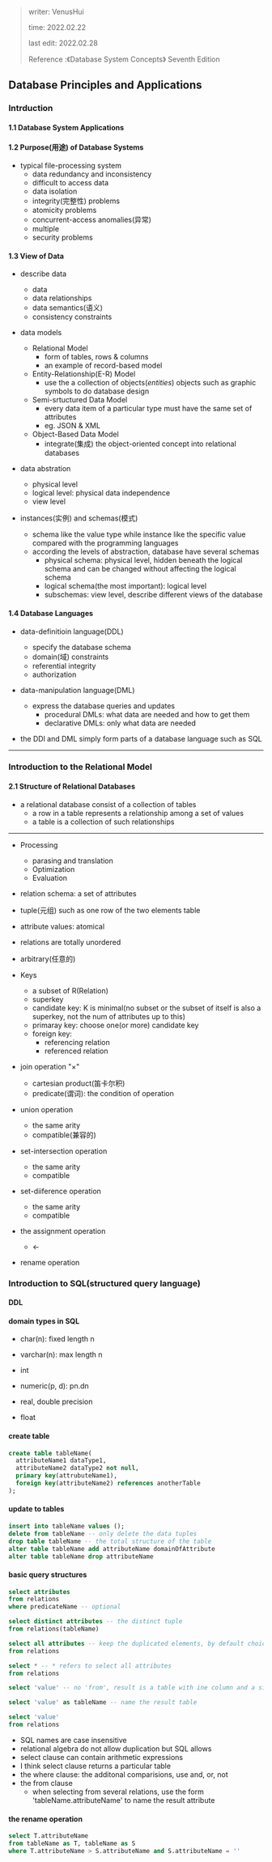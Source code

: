 > writer: VenusHui
>  
> time: 2022.02.22
>  
> last edit: 2022.02.28
>
> Reference :《Database System Concepts》 Seventh Edition

## Database Principles and Applications

### Intrduction

#### 1.1 Database System Applications

#### 1.2 Purpose(用途) of Database Systems

* typical file-processing system
  + data redundancy and inconsistency
  + difficult to access data
  + data isolation
  + integrity(完整性) problems
  + atomicity problems
  + concurrent-access anomalies(异常)
  + multiple
  + security problems

#### 1.3 View of Data

* describe data
  + data
  + data relationships
  + data semantics(语义)
  + consistency constraints

* data models
  + Relational Model
    - form of tables, rows & columns
    - an example of record-based model
  + Entity-Relationship(E-R) Model
    - use the a collection of objects(*entities*) objects such as graphic symbols to do database design
  + Semi-srtuctured Data Model
    - every data item of a particular type must have the same set of attributes
    - eg. JSON & XML
  + Object-Based Data Model
    - integrate(集成) the object-oriented concept into relational databases
  
* data abstration
  + physical level
  + logical level: physical data independence
  + view level

* instances(实例) and schemas(模式)
  + schema like the value type while instance like the specific value compared with the programming languages
  + according the levels of abstraction, database have several schemas
    - physical schema: physical level, hidden beneath the logical schema and can be changed without affecting the logical schema
    - logical schema(the most important): logical level
    - subschemas: view level, describe different views of the database

#### 1.4 Database Languages

* data-definitioin language(DDL)
  + specify the database schema
  + domain(域) constraints
  + referential integrity
  + authorization

* data-manipulation language(DML)
  + express the database queries and updates
    - procedural DMLs: what data are needed and how to get them
    - declarative DMLs: only what data are needed

* the DDl and DML simply form parts of a database language such as SQL

----------------------------------------------

### Introduction to the Relational Model

#### 2.1 Structure of Relational Databases

* a relational database consist of a collection of tables
  + a row in a table represents a relationship among a set of values
  + a table is a collection of such relationships
----------------------------------------------
* Processing
  + parasing and translation
  + Optimization
  + Evaluation

* relation schema: a set of attributes

* tuple(元组) such as one row of the two elements table

* attribute values: atomical

* relations are totally unordered

* arbitrary(任意的)

* Keys
  + a subset of R(Relation)
  + superkey
  + candidate key: K is minimal(no subset or the subset of itself is also a superkey, not the num of attributes up to this)
  + primaray key: choose one(or more) candidate key
  + foreign key:
    - referencing relation
    - referenced relation
* join operation "$\times$"
  + cartesian product(笛卡尔积)
  + predicate(谓词): the condition of operation

* union operation
  + the same arity
  + compatible(兼容的)

* set-intersection operation
  + the same arity
  + compatible

* set-diiference operation
  + the same arity
  + compatible

* the assignment operation
  + <-

* rename operation

### Introduction to SQL(structured query language)

#### DDL

#### domain types in SQL

* char(n): fixed length n

* varchar(n): max length n

* int

* numeric(p, d): pn.dn

* real, double precision

* float

#### create table

```sql
create table tableName(
  attributeName1 dataType1,
  attributeName2 dataType2 not null,
  primary key(attrubuteName1),
  foreign key(attributeName2) references anotherTable
);
```

#### update to tables

```sql
insert into tableName values ();
delete from tableName -- only delete the data tuples
drop table tableName -- the total structure of the table
alter table tableName add attributeName domainOfAttribute
alter table tableName drop attributeName
```
#### basic query structures
```sql
select attributes
from relations
where predicateName -- optional

select distinct attributes -- the distinct tuple
from relations(tableName)

select all attributes -- keep the duplicated elements, by default choice
from relations

select * -- * refers to select all attributes
from relations

select 'value' -- no 'from', result is a table with ine column and a single row with 'value'

select 'value' as tableName -- name the result table

select 'value'
from relations

```
- SQL names are case insensitive
- relational algebra do not allow duplication but SQL allows
- select clause can contain arithmetic expressions
- I think select clause returns a particular table
- the where clause: the additonal comparisions, use and, or, not
- the from clause
  - when selecting from several relations, use the form 'tableName.attributeName' to name the result attribute

#### the rename operation
```sql
select T.attributeName
from tableName as T, tableName as S
where T.attributeName > S.attributeName and S.attributeName = ''
```